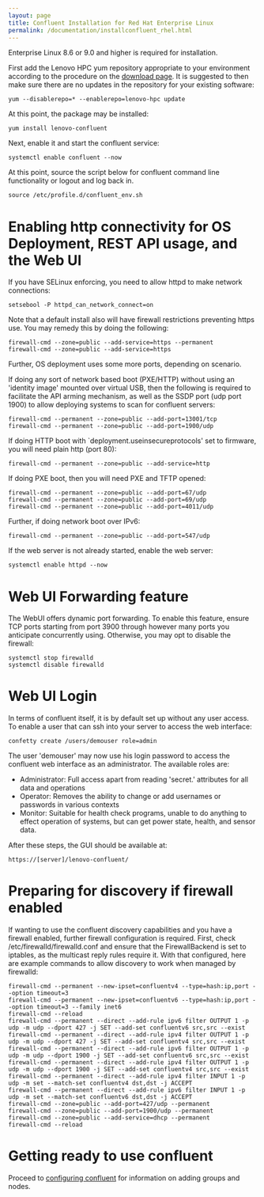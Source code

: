 ```yaml
---
layout: page
title: Confluent Installation for Red Hat Enterprise Linux
permalink: /documentation/installconfluent_rhel.html
---
```


Enterprise Linux 8.6 or 9.0 and higher is required for installation.

First add the Lenovo HPC yum repository appropriate to your environment according to the procedure on the  [download page](../downloads.md).  It is suggested to then make sure there are no updates in the repository for your existing software:

    yum --disablerepo=* --enablerepo=lenovo-hpc update

At this point, the package may be installed:

    yum install lenovo-confluent

Next, enable it and start the confluent service:

    systemctl enable confluent --now

At this point, source the script below for confluent command line functionality or logout and log back in. 

    source /etc/profile.d/confluent_env.sh

# Enabling http connectivity for OS Deployment, REST API usage, and the Web UI

If you have SELinux enforcing, you need to allow httpd to make network
connections:

    setsebool -P httpd_can_network_connect=on

Note that a default install also will have firewall restrictions preventing
https use.  You may remedy this by doing the following:

    firewall-cmd --zone=public --add-service=https --permanent
    firewall-cmd --zone=public --add-service=https

Further, OS deployment uses some more ports, depending on scenario.  

If doing any sort of network based boot (PXE/HTTP) without using an 'identity image' mounted over virtual USB, then the following is required to facilitate the API arming mechanism, as
well as the SSDP port (udp port 1900) to allow deploying systems to scan for confluent servers:

    firewall-cmd --permanent --zone=public --add-port=13001/tcp
    firewall-cmd --permanent --zone=public --add-port=1900/udp

If doing HTTP boot with `deployment.useinsecureprotocols' set to firmware, you will need plain http (port 80):

    firewall-cmd --permanent --zone=public --add-service=http

If doing PXE boot, then you will need PXE and TFTP opened:

    firewall-cmd --permanent --zone=public --add-port=67/udp
    firewall-cmd --permanent --zone=public --add-port=69/udp
    firewall-cmd --permanent --zone=public --add-port=4011/udp

Further, if doing network boot over IPv6:

    firewall-cmd --permanent --zone=public --add-port=547/udp



If the web server is not already started, enable the web server:

    systemctl enable httpd --now


# Web UI Forwarding feature

The WebUI offers dynamic port forwarding.  To enable this feature, ensure TCP ports starting from port 3900 through however many ports you anticipate concurrently using.
Otherwise, you may opt to disable the firewall:

    systemctl stop firewalld
    systemctl disable firewalld

# Web UI Login

In terms of confluent itself, it is by default set up without any user access.  To enable a user that can ssh into your server to access the web interface:

    confetty create /users/demouser role=admin

The user 'demouser' may now use his login password to access the confluent web interface as an administrator.  The available roles are:

* Administrator: Full access apart from reading 'secret.' attributes for all data and operations
* Operator: Removes the ability to change or add usernames or passwords in various contexts
* Monitor: Suitable for health check programs, unable to do anything to effect operation of systems, but can get power state, health, and sensor data.

After these steps, the GUI should be available at:

    https://[server]/lenovo-confluent/


# Preparing for discovery if firewall enabled

If wanting to use the confluent discovery capabilities and you have a firewall enabled, further firewall configuration
is required. First, check /etc/firewalld/firewalld.conf and ensure that the FirewallBackend is set to iptables,
as the multicast reply rules require it.  With that configured, here are example commands to allow discovery to work when managed by firewalld:

    firewall-cmd --permanent --new-ipset=confluentv4 --type=hash:ip,port --option timeout=3
    firewall-cmd --permanent --new-ipset=confluentv6 --type=hash:ip,port --option timeout=3 --family inet6
    firewall-cmd --reload
    firewall-cmd --permanent --direct --add-rule ipv6 filter OUTPUT 1 -p udp -m udp --dport 427 -j SET --add-set confluentv6 src,src --exist
    firewall-cmd --permanent --direct --add-rule ipv4 filter OUTPUT 1 -p udp -m udp --dport 427 -j SET --add-set confluentv4 src,src --exist
    firewall-cmd --permanent --direct --add-rule ipv6 filter OUTPUT 1 -p udp -m udp --dport 1900 -j SET --add-set confluentv6 src,src --exist
    firewall-cmd --permanent --direct --add-rule ipv4 filter OUTPUT 1 -p udp -m udp --dport 1900 -j SET --add-set confluentv4 src,src --exist
    firewall-cmd --permanent --direct --add-rule ipv4 filter INPUT 1 -p udp -m set --match-set confluentv4 dst,dst -j ACCEPT
    firewall-cmd --permanent --direct --add-rule ipv6 filter INPUT 1 -p udp -m set --match-set confluentv6 dst,dst -j ACCEPT
    firewall-cmd --zone=public --add-port=427/udp --permanent
    firewall-cmd --zone=public --add-port=1900/udp --permanent
    firewall-cmd --zone=public --add-service=dhcp --permanent
    firewall-cmd --reload


# Getting ready to use confluent
 
Proceed to [configuring confluent](configureconfluent.md) for information on
adding groups and nodes.
